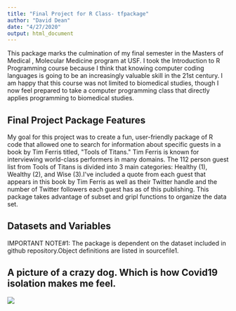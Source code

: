 ```yaml
---
title: "Final Project for R Class- tfpackage"
author: "David Dean"
date: "4/27/2020"
output: html_document
--- 
```

This package marks the culmination of my final semester in the Masters of Medical , Molecular Medicine program at USF. I took the Introduction to R Programming course because I think that knowing computer coding languages is going to be an increasingly valuable skill in the 21st century. I am happy that this course was not limited to biomedical studies, though I now feel prepared to take a computer programming class that directly applies programming to biomedical studies. 



## Final Project Package Features

My goal for this project was to create a fun, user-friendly package of R code that allowed one to search for information about specific guests in a book by Tim Ferris titled, "Tools of Titans." Tim Ferris is known for interviewing world-class performers in many domains. The 112 person guest list from Tools of Titans is divided into 3 main categories: Healthy (1), Wealthy (2), and Wise (3).I've included a quote from each guest that appears in this book by Tim Ferris as well as their Twitter handle and the number of Twitter followers each guest has as of this publishing. This package takes advantage of subset and gripl functions to organize the data set. 

## Datasets and Variables

IMPORTANT NOTE#1: The package is dependent on the dataset included in github repository.Object definitions are listed in sourcefile1. 



## A picture of a crazy dog. Which is how Covid19 isolation makes me feel.


![ ](FinalProjectR/crazydog.png)



